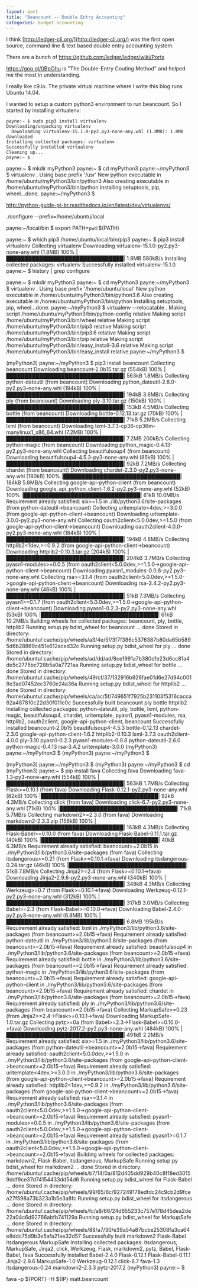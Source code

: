 ```yaml
---
layout: post
title: "Beancount -- Double Entry Accounting"
categories: budget accounting
---
```


I think [http://ledger-cli.org/](http://ledger-cli.org/) was the first open source, command line & text based double entry accounting system.

There are a bunch of 
https://github.com/ledger/ledger/wiki/Ports

https://goo.gl/0BpOhu is "The Double-Entry Couting Method" and helped me the most in understanding.  


I really like c9.io.   The private virtual machine where I write this blog runs Ubuntu 14.04.   

I wanted to setup a custom python3 environment to run beancount.  So I started by installing virtualenv:

```
payne:~ $ sudo pip3 install virtualenv                                                                                                                                  
Downloading/unpacking virtualenv
  Downloading virtualenv-15.1.0-py2.py3-none-any.whl (1.8MB): 1.8MB downloaded
Installing collected packages: virtualenv
Successfully installed virtualenv
Cleaning up...
payne:~ $ 
```




payne:~ $ mkdir myPython3
payne:~ $ cd myPython3
payne:~/myPython3 $ virtualenv .
Using base prefix '/usr'
New python executable in /home/ubuntu/myPython3/bin/python3
Also creating executable in /home/ubuntu/myPython3/bin/python
Installing setuptools, pip, wheel...done.
payne:~/myPython3 $ 

http://python-guide-pt-br.readthedocs.io/en/latest/dev/virtualenvs/


./configure --prefix=/home/ubuntu/local

payne:~/local/bin $ export PATH=`pwd`:${PATH}

payne:~ $ which pip3
/home/ubuntu/local/bin/pip3
payne:~ $ pip3 install virtualenv
Collecting virtualenv
  Downloading virtualenv-15.1.0-py2.py3-none-any.whl (1.8MB)
    100% |████████████████████████████████| 1.8MB 580kB/s 
Installing collected packages: virtualenv
Successfully installed virtualenv-15.1.0
payne:~ $ history | grep configure


payne:~ $ mkdir myPython3
payne:~ $ cd myPython3
payne:~/myPython3 $ virtualenv .
Using base prefix '/home/ubuntu/local'
New python executable in /home/ubuntu/myPython3/bin/python3.6
Also creating executable in /home/ubuntu/myPython3/bin/python
Installing setuptools, pip, wheel...done.
payne:~/myPython3 $ virtualenv --relocatable .
Making script /home/ubuntu/myPython3/bin/python-config relative
Making script /home/ubuntu/myPython3/bin/wheel relative
Making script /home/ubuntu/myPython3/bin/pip3 relative
Making script /home/ubuntu/myPython3/bin/pip3.6 relative
Making script /home/ubuntu/myPython3/bin/pip relative
Making script /home/ubuntu/myPython3/bin/easy_install-3.6 relative
Making script /home/ubuntu/myPython3/bin/easy_install relative
payne:~/myPython3 $ 


(myPython3) payne:~/myPython3 $ pip3 install beancount
Collecting beancount
  Downloading beancount-2.0b15.tar.gz (554kB)
    100% |████████████████████████████████| 563kB 1.8MB/s 
Collecting python-dateutil (from beancount)
  Downloading python_dateutil-2.6.0-py2.py3-none-any.whl (194kB)
    100% |████████████████████████████████| 194kB 3.6MB/s 
Collecting ply (from beancount)
  Downloading ply-3.10.tar.gz (150kB)
    100% |████████████████████████████████| 153kB 4.5MB/s 
Collecting bottle (from beancount)
  Downloading bottle-0.12.13.tar.gz (70kB)
    100% |████████████████████████████████| 71kB 5.2MB/s 
Collecting lxml (from beancount)
  Downloading lxml-3.7.3-cp36-cp36m-manylinux1_x86_64.whl (7.2MB)
    100% |████████████████████████████████| 7.2MB 200kB/s 
Collecting python-magic (from beancount)
  Downloading python_magic-0.4.13-py2.py3-none-any.whl
Collecting beautifulsoup4 (from beancount)
  Downloading beautifulsoup4-4.5.3-py3-none-any.whl (85kB)
    100% |████████████████████████████████| 92kB 7.2MB/s 
Collecting chardet (from beancount)
  Downloading chardet-2.3.0-py2.py3-none-any.whl (180kB)
    100% |████████████████████████████████| 184kB 5.8MB/s 
Collecting google-api-python-client (from beancount)
  Downloading google_api_python_client-1.6.2-py2.py3-none-any.whl (52kB)
    100% |████████████████████████████████| 61kB 10.0MB/s 
Requirement already satisfied: six>=1.5 in ./lib/python3.6/site-packages (from python-dateutil->beancount)
Collecting uritemplate<4dev,>=3.0.0 (from google-api-python-client->beancount)
  Downloading uritemplate-3.0.0-py2.py3-none-any.whl
Collecting oauth2client<5.0.0dev,>=1.5.0 (from google-api-python-client->beancount)
  Downloading oauth2client-4.0.0-py2.py3-none-any.whl (184kB)
    100% |████████████████████████████████| 194kB 4.8MB/s 
Collecting httplib2<1dev,>=0.9.2 (from google-api-python-client->beancount)
  Downloading httplib2-0.10.3.tar.gz (204kB)
    100% |████████████████████████████████| 204kB 3.7MB/s 
Collecting pyasn1-modules>=0.0.5 (from oauth2client<5.0.0dev,>=1.5.0->google-api-python-client->beancount)
  Downloading pyasn1_modules-0.0.8-py2.py3-none-any.whl
Collecting rsa>=3.1.4 (from oauth2client<5.0.0dev,>=1.5.0->google-api-python-client->beancount)
  Downloading rsa-3.4.2-py2.py3-none-any.whl (46kB)
    100% |████████████████████████████████| 51kB 7.3MB/s 
Collecting pyasn1>=0.1.7 (from oauth2client<5.0.0dev,>=1.5.0->google-api-python-client->beancount)
  Downloading pyasn1-0.2.3-py2.py3-none-any.whl (53kB)
    100% |████████████████████████████████| 61kB 10.2MB/s 
Building wheels for collected packages: beancount, ply, bottle, httplib2
  Running setup.py bdist_wheel for beancount ... done
  Stored in directory: /home/ubuntu/.cache/pip/wheels/a3/4e/5f/3f7f386c5376387b80da65b5895d6b28869c451e612aced32c
  Running setup.py bdist_wheel for ply ... done
  Stored in directory: /home/ubuntu/.cache/pip/wheels/ad/dd/ad/8ce1991a7b380dfe23d6cc81a4de5c2775bc728b5a0a7721aa
  Running setup.py bdist_wheel for bottle ... done
  Stored in directory: /home/ubuntu/.cache/pip/wheels/49/cf/37/132916b926fae01d6e27d94c0018e3ad07452ec3760e24a36a
  Running setup.py bdist_wheel for httplib2 ... done
  Stored in directory: /home/ubuntu/.cache/pip/wheels/ca/ac/5f/749651f7925b231103f5316cacca82a487810c22d30f011c0c
Successfully built beancount ply bottle httplib2
Installing collected packages: python-dateutil, ply, bottle, lxml, python-magic, beautifulsoup4, chardet, uritemplate, pyasn1, pyasn1-modules, rsa, httplib2, oauth2client, google-api-python-client, beancount
Successfully installed beancount-2.0b15 beautifulsoup4-4.5.3 bottle-0.12.13 chardet-2.3.0 google-api-python-client-1.6.2 httplib2-0.10.3 lxml-3.7.3 oauth2client-4.0.0 ply-3.10 pyasn1-0.2.3 pyasn1-modules-0.0.8 python-dateutil-2.6.0 python-magic-0.4.13 rsa-3.4.2 uritemplate-3.0.0
(myPython3) payne:~/myPython3 $ 
(myPython3) payne:~/myPython3 $ 






(myPython3) payne:~/myPython3 $ 
(myPython3) payne:~/myPython3 $ cd
(myPython3) payne:~ $ pip install fava
Collecting fava
  Downloading fava-1.3-py3-none-any.whl (554kB)
    100% |████████████████████████████████| 563kB 1.7MB/s 
Collecting Flask>=0.10.1 (from fava)
  Downloading Flask-0.12.1-py2.py3-none-any.whl (82kB)
    100% |████████████████████████████████| 92kB 4.3MB/s 
Collecting click (from fava)
  Downloading click-6.7-py2.py3-none-any.whl (71kB)
    100% |████████████████████████████████| 71kB 5.7MB/s 
Collecting markdown2>=2.3.0 (from fava)
  Downloading markdown2-2.3.3.zip (156kB)
    100% |████████████████████████████████| 163kB 4.3MB/s 
Collecting Flask-Babel>=0.10.0 (from fava)
  Downloading Flask-Babel-0.11.1.tar.gz (40kB)
    100% |████████████████████████████████| 40kB 6.3MB/s 
Requirement already satisfied: beancount>=2.0b15 in ./myPython3/lib/python3.6/site-packages (from fava)
Collecting itsdangerous>=0.21 (from Flask>=0.10.1->fava)
  Downloading itsdangerous-0.24.tar.gz (46kB)
    100% |████████████████████████████████| 51kB 7.8MB/s 
Collecting Jinja2>=2.4 (from Flask>=0.10.1->fava)
  Downloading Jinja2-2.9.6-py2.py3-none-any.whl (340kB)
    100% |████████████████████████████████| 348kB 4.3MB/s 
Collecting Werkzeug>=0.7 (from Flask>=0.10.1->fava)
  Downloading Werkzeug-0.12.1-py2.py3-none-any.whl (312kB)
    100% |████████████████████████████████| 317kB 3.0MB/s 
Collecting Babel>=2.3 (from Flask-Babel>=0.10.0->fava)
  Downloading Babel-2.4.0-py2.py3-none-any.whl (6.8MB)
    100% |████████████████████████████████| 6.8MB 195kB/s 
Requirement already satisfied: lxml in ./myPython3/lib/python3.6/site-packages (from beancount>=2.0b15->fava)
Requirement already satisfied: python-dateutil in ./myPython3/lib/python3.6/site-packages (from beancount>=2.0b15->fava)
Requirement already satisfied: beautifulsoup4 in ./myPython3/lib/python3.6/site-packages (from beancount>=2.0b15->fava)
Requirement already satisfied: bottle in ./myPython3/lib/python3.6/site-packages (from beancount>=2.0b15->fava)
Requirement already satisfied: python-magic in ./myPython3/lib/python3.6/site-packages (from beancount>=2.0b15->fava)
Requirement already satisfied: google-api-python-client in ./myPython3/lib/python3.6/site-packages (from beancount>=2.0b15->fava)
Requirement already satisfied: chardet in ./myPython3/lib/python3.6/site-packages (from beancount>=2.0b15->fava)
Requirement already satisfied: ply in ./myPython3/lib/python3.6/site-packages (from beancount>=2.0b15->fava)
Collecting MarkupSafe>=0.23 (from Jinja2>=2.4->Flask>=0.10.1->fava)
  Downloading MarkupSafe-1.0.tar.gz
Collecting pytz>=0a (from Babel>=2.3->Flask-Babel>=0.10.0->fava)
  Downloading pytz-2017.2-py2.py3-none-any.whl (484kB)
    100% |████████████████████████████████| 491kB 2.2MB/s 
Requirement already satisfied: six>=1.5 in ./myPython3/lib/python3.6/site-packages (from python-dateutil->beancount>=2.0b15->fava)
Requirement already satisfied: oauth2client<5.0.0dev,>=1.5.0 in ./myPython3/lib/python3.6/site-packages (from google-api-python-client->beancount>=2.0b15->fava)
Requirement already satisfied: uritemplate<4dev,>=3.0.0 in ./myPython3/lib/python3.6/site-packages (from google-api-python-client->beancount>=2.0b15->fava)
Requirement already satisfied: httplib2<1dev,>=0.9.2 in ./myPython3/lib/python3.6/site-packages (from google-api-python-client->beancount>=2.0b15->fava)
Requirement already satisfied: rsa>=3.1.4 in ./myPython3/lib/python3.6/site-packages (from oauth2client<5.0.0dev,>=1.5.0->google-api-python-client->beancount>=2.0b15->fava)
Requirement already satisfied: pyasn1-modules>=0.0.5 in ./myPython3/lib/python3.6/site-packages (from oauth2client<5.0.0dev,>=1.5.0->google-api-python-client->beancount>=2.0b15->fava)
Requirement already satisfied: pyasn1>=0.1.7 in ./myPython3/lib/python3.6/site-packages (from oauth2client<5.0.0dev,>=1.5.0->google-api-python-client->beancount>=2.0b15->fava)
Building wheels for collected packages: markdown2, Flask-Babel, itsdangerous, MarkupSafe
  Running setup.py bdist_wheel for markdown2 ... done
  Stored in directory: /home/ubuntu/.cache/pip/wheels/b7/14/0a/812d405dd929b40c8f18ed30159ddf9ce37d74154433dd54d6
  Running setup.py bdist_wheel for Flask-Babel ... done
  Stored in directory: /home/ubuntu/.cache/pip/wheels/99/65/6c/927249178edfdc24c9cb2d9fcea27f598a73b323a1b5e3a8fc
  Running setup.py bdist_wheel for itsdangerous ... done
  Stored in directory: /home/ubuntu/.cache/pip/wheels/fc/a8/66/24d655233c757e178d45dea2de22a04c6d92766abfb741129a
  Running setup.py bdist_wheel for MarkupSafe ... done
  Stored in directory: /home/ubuntu/.cache/pip/wheels/88/a7/30/e39a54a87bcbe25308fa3ca64e8ddc75d9b3e5afa21ee32d57
Successfully built markdown2 Flask-Babel itsdangerous MarkupSafe
Installing collected packages: itsdangerous, MarkupSafe, Jinja2, click, Werkzeug, Flask, markdown2, pytz, Babel, Flask-Babel, fava
Successfully installed Babel-2.4.0 Flask-0.12.1 Flask-Babel-0.11.1 Jinja2-2.9.6 MarkupSafe-1.0 Werkzeug-0.12.1 click-6.7 fava-1.3 itsdangerous-0.24 markdown2-2.3.3 pytz-2017.2
(myPython3) payne:~ $ 



fava -p ${PORT} -H ${IP} matt.beancount

